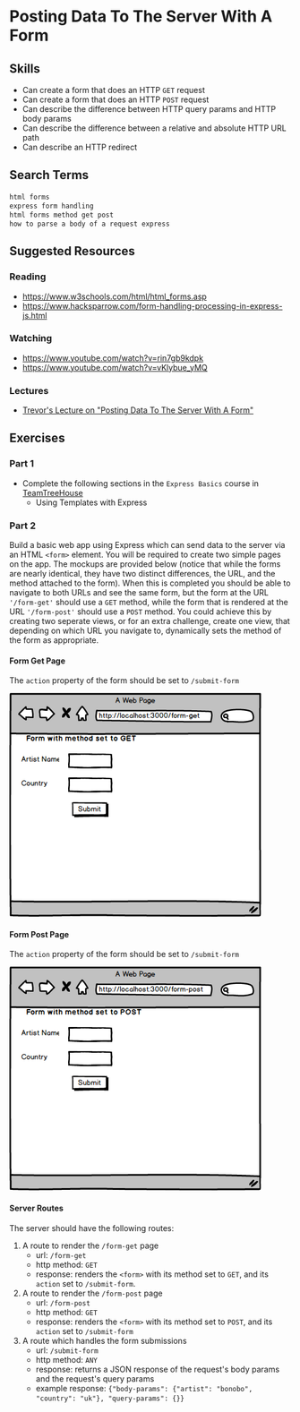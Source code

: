 # Posting Data To The Server With A Form


## Skills

- Can create a form that does an HTTP `GET` request
- Can create a form that does an HTTP `POST` request
- Can describe the difference between HTTP query params and HTTP body params
- Can describe the difference between a relative and absolute HTTP URL path
- Can describe an HTTP redirect

## Search Terms

```
html forms
express form handling
html forms method get post
how to parse a body of a request express
```

## Suggested Resources

### Reading

- https://www.w3schools.com/html/html_forms.asp
- https://www.hacksparrow.com/form-handling-processing-in-express-js.html

### Watching

- https://www.youtube.com/watch?v=rin7gb9kdpk
- https://www.youtube.com/watch?v=vKlybue_yMQ

### Lectures

- [Trevor's Lecture on "Posting Data To The Server With A Form"](https://www.youtube.com/watch?v=DzSwBuMfo0g)

## Exercises

### Part 1

- Complete the following sections in the `Express Basics` course in [TeamTreeHouse](https://teamtreehouse.com/library/express-basics)
  - Using Templates with Express

### Part 2

Build a basic web app using Express which can send data to the server via an HTML `<form>` element. You will be required to create two simple pages on the app. The mockups are provided below (notice that while the forms are nearly identical, they have two distinct differences, the URL, and the method attached to the form). When this is completed you should be able to navigate to both URLs and see the same form, but the form at the URL `'/form-get'` should use a `GET` method, while the form that is rendered at the URL `'/form-post'` should use a `POST` method. You could achieve this by creating two seperate views, or for an extra challenge, create one view, that depending on which URL you navigate to, dynamically sets the method of the form as appropriate. 

#### Form Get Page

The `action` property of the form should be set to `/submit-form`

![form-get](./data/form-get.png)

#### Form Post Page

The `action` property of the form should be set to `/submit-form`

![form-post](./data/form-post.png)


#### Server Routes

The server should have the following routes:
1. A route to render the `/form-get` page
    - url: `/form-get`
    - http method: `GET`
    - response: renders the `<form>` with its method set to `GET`, and its `action` set to `/submit-form`.
2. A route to render the `/form-post` page
    - url: `/form-post`
    - http method: `GET`
    - response: renders the `<form>` with its method set to `POST`,  and its `action` set to `/submit-form`
3. A route which handles the form submissions
    - url: `/submit-form`
    - http method: `ANY`
    - response: returns a JSON response of the request's body params and the request's query params
    - example response: `{"body-params": {"artist": "bonobo", "country": "uk"}, "query-params": {}}`


